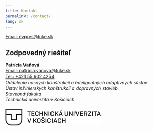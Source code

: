 ```yaml
---
title: Kontakt
permalink: /contact/
lang: sk
---
```


<a href="mailto:evpres@tuke.sk">Email: evpres@tuke.sk</a>

## Zodpovedný riešiteľ
<body>
    <p style="line-height: 1.3;">
<b>Patrícia Vaňová</b>
<br>
<a href="mailto:patricia.vanova@tuke.sk">Email: patricia.vanova@tuke.sk</a>
<br>
<a href="tel:+421 55 602 4254">Tel.: +421 55 602 4254</a>
<br>
<i> Oddelenie nosných konštrukcií a inteligentných adaptívnych sústav </i>
<br>
<i> Ústav inžinierskych konštrukcií a dopravných stavieb </i>
<br>
<i> Stavebná fakulta </i>
<br>
<i> Technická univerzita v Košiciach </i>
<br>
<br>
<img src="/images/tuke_logo.png" width="300"/>
</p>
</body>